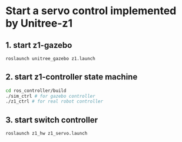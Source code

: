# Start a servo control implemented by Unitree-z1


## 1. start z1-gazebo
```bash
roslaunch unitree_gazebo z1.launch
```

## 2. start z1-controller state machine

```bash
cd ros_controller/build
./sim_ctrl # for gazebo controller
./z1_ctrl # for real robot controller
```


## 3. start switch controller
```bash
roslaunch z1_hw z1_servo.launch 
```

